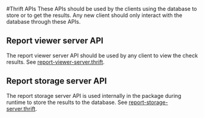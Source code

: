 
#Thrift APIs
These APIs should be used by the clients using the database to store or to get the results. Any new client should only interact with the database through these APIs.

## Report viewer server API
The report viewer server API should be used by any client to view the check results.
See [report-viewer-server.thrift](https://raw.githubusercontent.com/Ericsson/codechecker/master/thrift_api/report-viewer-server.thrift).

## Report storage server API
The report storage server API is used internally in the package during runtime to store the results to the database.
See [report-storage-server.thrift](https://raw.githubusercontent.com/Ericsson/codechecker/master/thrift_api/report-storage-server.thrift).
